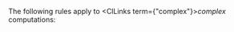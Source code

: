  



The following rules apply to <ClLinks  term={"complex"}><i>complex</i></ClLinks> computations: 



